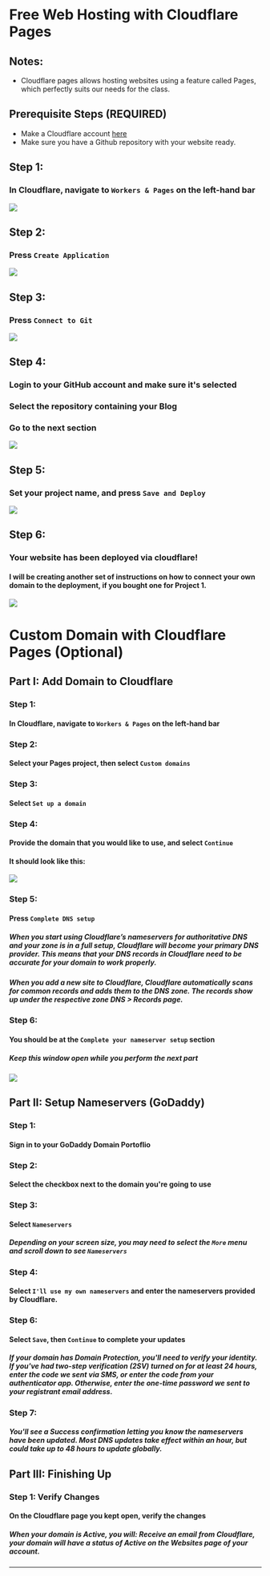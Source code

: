 # Free Web Hosting with Cloudflare Pages

## Notes:
<div>
  <ul>
    <li>Cloudflare pages allows hosting websites using a feature called Pages, which perfectly suits our needs for the class.</li>
  </ul>
</div>

## Prerequisite Steps (REQUIRED)
<div>
  <ul>
    <li>Make a Cloudflare account <a href="https://dash.cloudflare.com/sign-up?pt=f">here</a></li>
    <li>Make sure you have a Github repository with your website ready.</li>
  </ul>
</div>

## Step 1: 
### In Cloudflare, navigate to ```Workers & Pages``` on the left-hand bar

<img src="./Images/Step1.png"/>

## Step 2: 
### Press ```Create Application```

<img src="./Images/Step2.png"/>

## Step 3: 
### Press ```Connect to Git```

<img src="./Images/Step3.png"/>

## Step 4: 
### Login to your GitHub account and make sure it's selected
### Select the repository containing your Blog
### Go to the next section

<img src="./Images/Step4.png"/>

## Step 5: 
### Set your project name, and press ```Save and Deploy```

<img src="./Images/Step5.png"/>

## Step 6: 
### Your website has been deployed via cloudflare!
#### I will be creating another set of instructions on how to connect your own domain to the deployment, if you bought one for Project 1.

<img src="./Images/Step6.png"/>

# Custom Domain with Cloudflare Pages (Optional)

## Part I: Add Domain to Cloudflare

### Step 1:
#### In Cloudflare, navigate to ```Workers & Pages``` on the left-hand bar

### Step 2:
#### Select your Pages project, then select ```Custom domains```

### Step 3:
#### Select ```Set up a domain```

### Step 4:
#### Provide the domain that you would like to use, and select ```Continue```
#### It should look like this:

<img src="./Images/Cloudflare-Domains.png"/>

### Step 5:
#### Press ```Complete DNS setup```

##### When you start using Cloudflare’s nameservers for authoritative DNS and your zone is in a full setup, Cloudflare will become your primary DNS provider. This means that your DNS records in Cloudflare need to be accurate for your domain to work properly.

##### When you add a new site to Cloudflare, Cloudflare automatically scans for common records and adds them to the DNS zone. The records show up under the respective zone DNS > Records page.

### Step 6:
#### You should be at the ```Complete your nameserver setup``` section

##### Keep this window open while you perform the next part

<img src="./Images/Cloudflare-Nameservers.png"/>

## Part II: Setup Nameservers (GoDaddy)

### Step 1:
#### Sign in to your GoDaddy Domain Portoflio

### Step 2:
#### Select the checkbox next to the domain you're going to use

### Step 3:
#### Select ```Nameservers```

##### Depending on your screen size, you may need to select the ```More``` menu and scroll down to see ```Nameservers```

### Step 4:
#### Select ```I'll use my own nameservers``` and enter the nameservers provided by Cloudflare.

### Step 6:
#### Select ```Save```, then ```Continue``` to complete your updates

##### If your domain has Domain Protection, you'll need to verify your identity. If you've had two-step verification (2SV) turned on for at least 24 hours, enter the code we sent via SMS, or enter the code from your authenticator app. Otherwise, enter the one-time password we sent to your registrant email address.

### Step 7:
##### You'll see a Success confirmation letting you know the nameservers have been updated. Most DNS updates take effect within an hour, but could take up to 48 hours to update globally.

## Part III: Finishing Up

### Step 1: Verify Changes
#### On the Cloudflare page you kept open, verify the changes

##### When your domain is Active, you will: Receive an email from Cloudflare, your domain will have a status of Active on the Websites page of your account.

----
